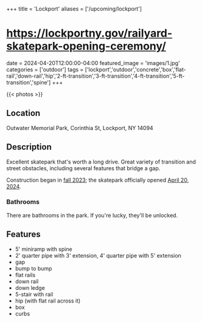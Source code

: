 +++
title = 'Lockport'
aliases = ['/upcoming/lockport']
# https://lockportny.gov/railyard-skatepark-opening-ceremony/
date = 2024-04-20T12:00:00-04:00
featured_image = 'images/1.jpg'
categories = ['outdoor']
tags = ['lockport','outdoor','concrete','box','flat-rail','down-rail','hip','2-ft-transition','3-ft-transition','4-ft-transition','5-ft-transition','spine']
+++


{{< photos >}}

## Location

Outwater Memorial Park, Corinthia St, Lockport, NY 14094

## Description

Excellent skatepark that's worth a long drive. Great variety of transition and street obstacles, including several features that bridge a gap.

Construction began in [fall 2023](https://www.lockportjournal.com/news/local_news/schedule-ramped-up-for-lockport-skatepark/article_c122241a-2811-11ee-abe5-e73c5880e2fd.html); the skatepark officially opened [April 20, 2024](https://lockportny.gov/railyard-skatepark-opening-ceremony/).

### Bathrooms

There are bathrooms in the park. If you're lucky, they'll be unlocked.

## Features

- 5' miniramp with spine
- 2' quarter pipe with 3' extension, 4' quarter pipe with 5' extension
- gap
- bump to bump
- flat rails
- down rail
- down ledge
- 5-stair with rail
- hip (with flat rail across it)
- box
- curbs
